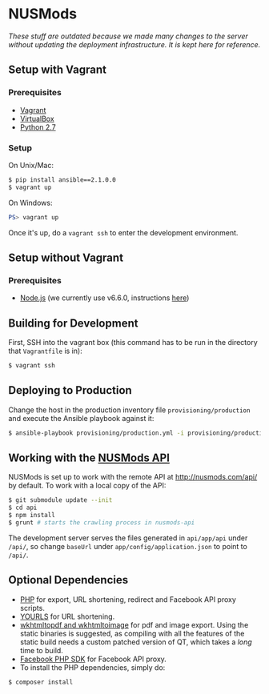 # NUSMods

_These stuff are outdated because we made many changes to the server
without updating the deployment infrastructure. It is kept here for reference._

## Setup with Vagrant

### Prerequisites

* [Vagrant](http://www.vagrantup.com/)
* [VirtualBox](https://www.virtualbox.org/)
* [Python 2.7](https://www.python.org/downloads/)

### Setup

On Unix/Mac:

```bash
$ pip install ansible==2.1.0.0
$ vagrant up
```

On Windows:

```powershell
PS> vagrant up
```

Once it's up, do a `vagrant ssh` to enter the development environment.

## Setup without Vagrant

### Prerequisites

* [Node.js](http://nodejs.org) (we currently use v6.6.0, instructions [here](https://github.com/nodesource/distributions#installation-instructions))

## Building for Development

First, SSH into the vagrant box (this command has to be run in the directory that `Vagrantfile` is in):

```bash
$ vagrant ssh
```

## Deploying to Production

Change the host in the production inventory file `provisioning/production` and
execute the Ansible playbook against it:

```bash
$ ansible-playbook provisioning/production.yml -i provisioning/production
```

## Working with the [NUSMods API](https://github.com/nusmodifications/nusmods-api)

NUSMods is set up to work with the remote API at http://nusmods.com/api/ by
default. To work with a local copy of the API:

```bash
$ git submodule update --init
$ cd api
$ npm install
$ grunt # starts the crawling process in nusmods-api
```

The development server serves the files generated in `api/app/api` under `/api/`,
so change `baseUrl` under `app/config/application.json` to point to `/api/`.

## Optional Dependencies

* [PHP](http://www.php.net) for export, URL shortening, redirect and Facebook API proxy scripts.
* [YOURLS](http://yourls.org/) for URL shortening.
* [wkhtmltopdf and wkhtmltoimage](http://wkhtmltopdf.org/) for pdf
  and image export. Using the static binaries is suggested, as compiling with
  all the features of the static build needs a custom patched version of QT,
  which takes a _long_ time to build.
* [Facebook PHP SDK](https://github.com/facebook/facebook-php-sdk-v4) for Facebook API proxy.
* To install the PHP dependencies, simply do:

```bash
$ composer install
```
